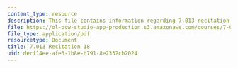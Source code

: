 ```yaml
---
content_type: resource
description: This file contains information regarding 7.013 recitation 18.
file: https://ol-ocw-studio-app-production.s3.amazonaws.com/courses/7-013-introductory-biology-spring-2013/decf14eeafe31b8eb7918e2332cb2024_MIT7_013S12_Recitation_18.pdf
file_type: application/pdf
resourcetype: Document
title: 7.013 Recitation 18
uid: decf14ee-afe3-1b8e-b791-8e2332cb2024
---
```

